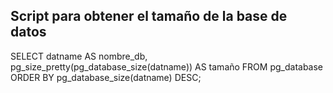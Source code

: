 ## Script para obtener el tamaño de la base de datos
SELECT datname AS nombre_db, pg_size_pretty(pg_database_size(datname)) AS tamaño
FROM pg_database
ORDER BY pg_database_size(datname) DESC;
